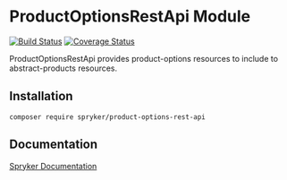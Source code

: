 # ProductOptionsRestApi Module
[![Build Status](https://travis-ci.org/spryker/product-options-rest-api.svg)](https://travis-ci.org/spryker/product-options-rest-api)
[![Coverage Status](https://coveralls.io/repos/github/spryker/product-options-rest-api/badge.svg)](https://coveralls.io/github/spryker/product-options-rest-api)

ProductOptionsRestApi provides product-options resources to include to abstract-products resources.

## Installation

```
composer require spryker/product-options-rest-api
```

## Documentation

[Spryker Documentation](https://academy.spryker.com/developing_with_spryker/module_guide/modules.html)
